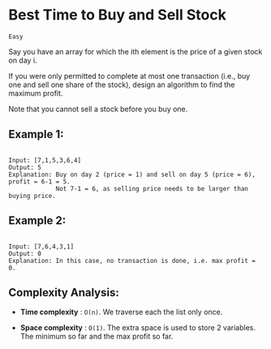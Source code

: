 # Best Time to Buy and Sell Stock

`Easy`

Say you have an array for which the ith element is the price of a given stock on day i.

If you were only permitted to complete at most one transaction (i.e., buy one and sell one share of the stock), design an algorithm to find the maximum profit.

Note that you cannot sell a stock before you buy one.

## Example 1:
```

Input: [7,1,5,3,6,4]
Output: 5
Explanation: Buy on day 2 (price = 1) and sell on day 5 (price = 6), profit = 6-1 = 5.
             Not 7-1 = 6, as selling price needs to be larger than buying price.
```

## Example 2:
```

Input: [7,6,4,3,1]
Output: 0
Explanation: In this case, no transaction is done, i.e. max profit = 0.
```

## Complexity Analysis:

- **Time complexity** : `O(n)`. We traverse each the list only once.

- **Space complexity** : `O(1)`. The extra space is used to store 2 variables. The minimum so far and the max profit so far.
